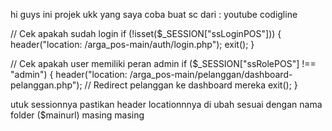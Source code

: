 hi guys ini projek ukk yang saya coba buat sc dari : youtube codigline

// Cek apakah sudah login
if (!isset($_SESSION["ssLoginPOS"])) {
    header("location: /arga_pos-main/auth/login.php");
    exit();
}

// Cek apakah user memiliki peran admin
if ($_SESSION["ssRolePOS"] !== "admin") {
    header("location: /arga_pos-main/pelanggan/dashboard-pelanggan.php"); // Redirect pelanggan ke dashboard mereka
    exit();
}

utuk sessionnya pastikan header locationnnya di ubah sesuai dengan nama folder ($mainurl) masing masing 